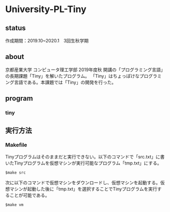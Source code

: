 # University-PL-Tiny

## status
作成期間：2019.10~2020.1　3回生秋学期

## about
京都産業大学 コンピュータ理工学部 2019年度秋 開講の「プログラミング言語」の長期課題「Tiny」を解いたプログラム。
「Tiny」はちょっぽけなプログラミング言語である。本課題では「Tiny」の開発を行った。

## program
### tiny

## 実行方法
### Makefile
Tinyプログラムはそのままだと実行できない。以下のコマンドで「src.txt」に書いたTinyプログラムを仮想マシンが実行可能なプログラム「tmp.txt」にする。

```
$make src
```

次に以下のコマンドで仮想マシンをダウンロードし、仮想マシンを起動する。仮想マシンが起動した後に「tmp.txt」を選択することでTinyプログラムを実行することが可能である。

```
$make vm
```
